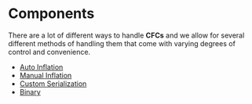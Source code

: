 # Components

There are a lot of different ways to handle **CFCs** and we allow for several different methods of handling them that come with varying degrees of control and convenience.

* [Auto Inflation](auto-inflation.md)
* [Manual Inflation](manual-inflation.md)
* [Custom Serialization](custom-serialization.md)
* [Binary](binary.md)

